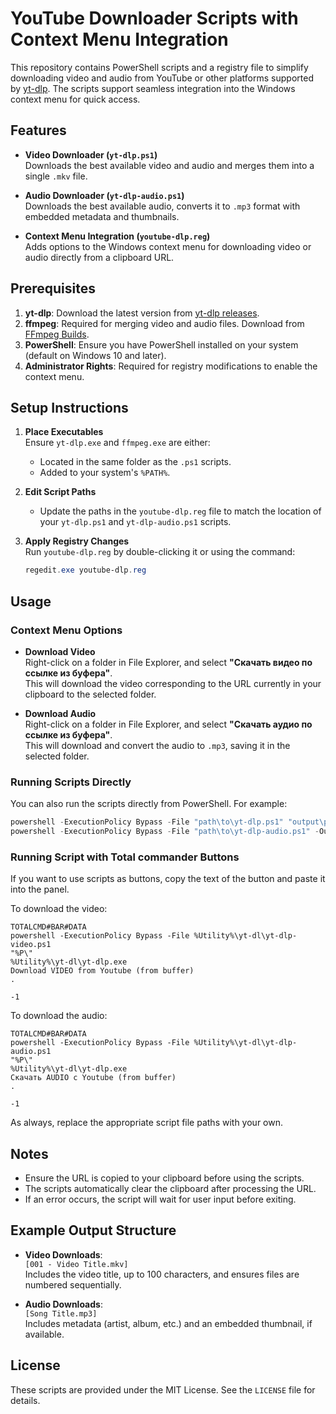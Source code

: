 # YouTube Downloader Scripts with Context Menu Integration

This repository contains PowerShell scripts and a registry file to simplify downloading video and audio from YouTube or other platforms supported by [yt-dlp](https://github.com/yt-dlp/yt-dlp). The scripts support seamless integration into the Windows context menu for quick access.

## Features

- **Video Downloader (`yt-dlp.ps1`)**  
  Downloads the best available video and audio and merges them into a single `.mkv` file.

- **Audio Downloader (`yt-dlp-audio.ps1`)**  
  Downloads the best available audio, converts it to `.mp3` format with embedded metadata and thumbnails.

- **Context Menu Integration (`youtube-dlp.reg`)**  
  Adds options to the Windows context menu for downloading video or audio directly from a clipboard URL.

## Prerequisites

1. **yt-dlp**: Download the latest version from [yt-dlp releases](https://github.com/yt-dlp/yt-dlp/releases).  
2. **ffmpeg**: Required for merging video and audio files. Download from [FFmpeg Builds](https://github.com/yt-dlp/FFmpeg-Builds/releases).  
3. **PowerShell**: Ensure you have PowerShell installed on your system (default on Windows 10 and later).  
4. **Administrator Rights**: Required for registry modifications to enable the context menu.

## Setup Instructions

1. **Place Executables**  
   Ensure `yt-dlp.exe` and `ffmpeg.exe` are either:
   - Located in the same folder as the `.ps1` scripts.
   - Added to your system's `%PATH%`.

2. **Edit Script Paths**  
   - Update the paths in the `youtube-dlp.reg` file to match the location of your `yt-dlp.ps1` and `yt-dlp-audio.ps1` scripts.

3. **Apply Registry Changes**  
   Run `youtube-dlp.reg` by double-clicking it or using the command:

   ```powershell
   regedit.exe youtube-dlp.reg
   ```

## Usage

### Context Menu Options

- **Download Video**  
  Right-click on a folder in File Explorer, and select **"Скачать видео по ссылке из буфера"**.  
  This will download the video corresponding to the URL currently in your clipboard to the selected folder.

- **Download Audio**  
  Right-click on a folder in File Explorer, and select **"Скачать аудио по ссылке из буфера"**.  
  This will download and convert the audio to `.mp3`, saving it in the selected folder.

### Running Scripts Directly

You can also run the scripts directly from PowerShell. For example:

```powershell
powershell -ExecutionPolicy Bypass -File "path\to\yt-dlp.ps1" "output\path"
powershell -ExecutionPolicy Bypass -File "path\to\yt-dlp-audio.ps1" -OutputPath "output\path"
```

### Running Script with Total commander Buttons

If you want to use scripts as buttons, copy the text of the button and paste it into the panel.

To download the video:

```text
TOTALCMD#BAR#DATA
powershell -ExecutionPolicy Bypass -File %Utility%\yt-dl\yt-dlp-video.ps1
"%P\"
%Utility%\yt-dl\yt-dlp.exe
Download VIDEO from Youtube (from buffer)
.

-1

```

To download the audio:

```text
TOTALCMD#BAR#DATA
powershell -ExecutionPolicy Bypass -File %Utility%\yt-dl\yt-dlp-audio.ps1
"%P\"
%Utility%\yt-dl\yt-dlp.exe
Скачать AUDIO с Youtube (from buffer)
.

-1

```

As always, replace the appropriate script file paths with your own.

## Notes

- Ensure the URL is copied to your clipboard before using the scripts.  
- The scripts automatically clear the clipboard after processing the URL.  
- If an error occurs, the script will wait for user input before exiting.

## Example Output Structure

- **Video Downloads**:  
  `[001 - Video Title.mkv]`  
  Includes the video title, up to 100 characters, and ensures files are numbered sequentially.

- **Audio Downloads**:  
  `[Song Title.mp3]`  
  Includes metadata (artist, album, etc.) and an embedded thumbnail, if available.

## License

These scripts are provided under the MIT License. See the `LICENSE` file for details.
